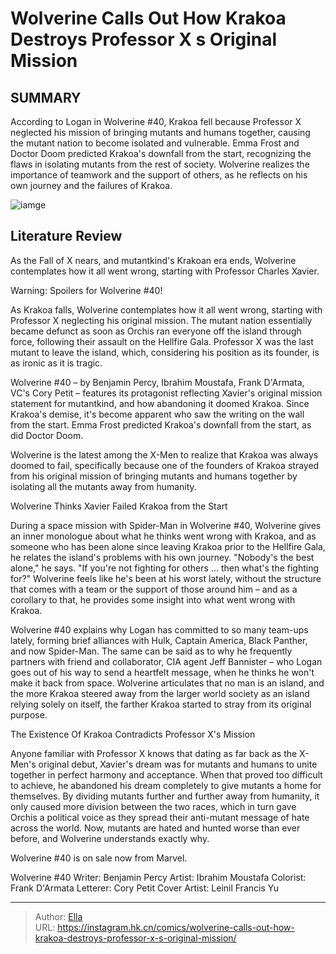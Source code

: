 # Wolverine Calls Out How Krakoa Destroys Professor X s Original Mission


## SUMMARY 



  According to Logan in Wolverine #40, Krakoa fell because Professor X neglected his mission of bringing mutants and humans together, causing the mutant nation to become isolated and vulnerable.   Emma Frost and Doctor Doom predicted Krakoa&#39;s downfall from the start, recognizing the flaws in isolating mutants from the rest of society.   Wolverine realizes the importance of teamwork and the support of others, as he reflects on his own journey and the failures of Krakoa.  

![iamge](https://static1.srcdn.com/wordpress/wp-content/uploads/2022/12/marvel-comics-wolverine-in-krakoa-pit.jpg)

## Literature Review

As the Fall of X nears, and mutantkind&#39;s Krakoan era ends, Wolverine contemplates how it all went wrong, starting with Professor Charles Xavier.




Warning: Spoilers for Wolverine #40!




As Krakoa falls, Wolverine contemplates how it all went wrong, starting with Professor X neglecting his original mission. The mutant nation essentially became defunct as soon as Orchis ran everyone off the island through force, following their assault on the Hellfire Gala. Professor X was the last mutant to leave the island, which, considering his position as its founder, is as ironic as it is tragic.

Wolverine #40 – by Benjamin Percy, Ibrahim Moustafa, Frank D&#39;Armata, VC&#39;s Cory Petit – features its protagonist reflecting Xavier&#39;s original mission statement for mutantkind, and how abandoning it doomed Krakoa. Since Krakoa&#39;s demise, it&#39;s become apparent who saw the writing on the wall from the start. Emma Frost predicted Krakoa&#39;s downfall from the start, as did Doctor Doom.



          




Wolverine is the latest among the X-Men to realize that Krakoa was always doomed to fail, specifically because one of the founders of Krakoa strayed from his original mission of bringing mutants and humans together by isolating all the mutants away from humanity.


 Wolverine Thinks Xavier Failed Krakoa from the Start 


          

During a space mission with Spider-Man in Wolverine #40, Wolverine gives an inner monologue about what he thinks went wrong with Krakoa, and as someone who has been alone since leaving Krakoa prior to the Hellfire Gala, he relates the island&#39;s problems with his own journey. &#34;Nobody&#39;s the best alone,&#34; he says. &#34;If you&#39;re not fighting for others ... then what&#39;s the fighting for?&#34; Wolverine feels like he&#39;s been at his worst lately, without the structure that comes with a team or the support of those around him – and as a corollary to that, he provides some insight into what went wrong with Krakoa.




Wolverine #40 explains why Logan has committed to so many team-ups lately, forming brief alliances with Hulk, Captain America, Black Panther, and now Spider-Man. The same can be said as to why he frequently partners with friend and collaborator, CIA agent Jeff Bannister – who Logan goes out of his way to send a heartfelt message, when he thinks he won&#39;t make it back from space. Wolverine articulates that no man is an island, and the more Krakoa steered away from the larger world society as an island relying solely on itself, the farther Krakoa started to stray from its original purpose.



 The Existence Of Krakoa Contradicts Professor X&#39;s Mission 
          

Anyone familiar with Professor X knows that dating as far back as the X-Men&#39;s original debut, Xavier&#39;s dream was for mutants and humans to unite together in perfect harmony and acceptance. When that proved too difficult to achieve, he abandoned his dream completely to give mutants a home for themselves. By dividing mutants further and further away from humanity, it only caused more division between the two races, which in turn gave Orchis a political voice as they spread their anti-mutant message of hate across the world. Now, mutants are hated and hunted worse than ever before, and Wolverine understands exactly why.






Wolverine #40 is on sale now from Marvel.




 Wolverine #40                 Writer: Benjamin Percy   Artist: Ibrahim Moustafa   Colorist: Frank D&#39;Armata   Letterer: Cory Petit   Cover Artist: Leinil Francis Yu      




---

> Author: [Ella](https://instagram.hk.cn/)  
> URL: https://instagram.hk.cn/comics/wolverine-calls-out-how-krakoa-destroys-professor-x-s-original-mission/  

